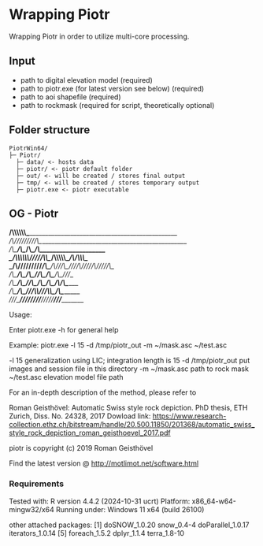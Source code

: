 # Wrapping Piotr

Wrapping Piotr in order to utilize multi-core processing.

## Input

- path to digital elevation model (required)
- path to piotr.exe (for latest version see below) (required)
- path to aoi shapefile (required)
- path to rockmask (required for script, theoretically optional)
 
## Folder structure

```
PiotrWin64/
├─ Piotr/
  ├─ data/ <- hosts data
  ├─ piotr/ <- piotr default folder
  ├─ out/ <- will be created / stores final output
  ├─ tmp/ <- will be created / stores temporary output
  ├─ piotr.exe <- piotr executable
```


## OG - Piotr
                                                                             
  __/\\\\\\\\\\\\\__________________________________________________         
   _\/\\\/////////\\\________________________________________________        
    _\/\\\_______\/\\\__/\\\__________________/\\\____________________       
     _\/\\\\\\\\\\\\\/__\///______/\\\\\____/\\\\\\\\\\\__/\\/\\\\\\\__      
      _\/\\\/////////_____/\\\___/\\\///\\\_\////\\\////__\/\\\/////\\\_     
       _\/\\\_____________\/\\\__/\\\__\//\\\___\/\\\______\/\\\___\///__    
        _\/\\\_____________\/\\\_\//\\\__/\\\____\/\\\_/\\__\/\\\_________   
         _\/\\\_____________\/\\\__\///\\\\\/_____\//\\\\\___\/\\\_________  
          _\///______________\///_____\/////________\/////____\///__________ 
                                                                            
Usage: 

Enter    piotr.exe -h    for general help

Example: 
piotr.exe -l 15 -d /tmp/piotr_out -m ~/mask.asc ~/test.asc 

-l 15               generalization using LIC; integration length is 15
-d /tmp/piotr_out   put images and session file in this directory
-m ~/mask.asc       path to rock mask
~/test.asc          elevation model file path


For an in-depth description of the method, please refer to

Roman Geisthövel: Automatic Swiss style rock depiction. PhD thesis, ETH Zurich,
Diss. No. 24328, 2017
Dowload link: https://www.research-collection.ethz.ch/bitstream/handle/20.500.11850/201368/automatic_swiss_style_rock_depiction_roman_geisthoevel_2017.pdf


piotr is copyright (c) 2019 Roman Geisthövel

Find the latest version @ http://motlimot.net/software.html


### Requirements

Tested with: 
R version 4.4.2 (2024-10-31 ucrt)
Platform: x86_64-w64-mingw32/x64
Running under: Windows 11 x64 (build 26100)

other attached packages:
[1] doSNOW_1.0.20     snow_0.4-4        doParallel_1.0.17 iterators_1.0.14 
[5] foreach_1.5.2     dplyr_1.1.4       terra_1.8-10    